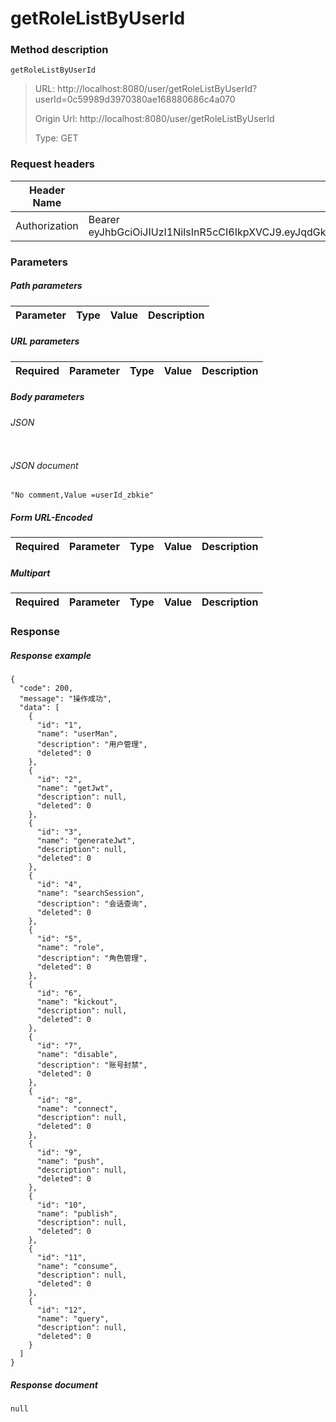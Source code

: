 # getRoleListByUserId

### Method description

```
getRoleListByUserId
```

> URL: http://localhost:8080/user/getRoleListByUserId?userId=0c59989d3970380ae168880686c4a070
>
> Origin Url: http://localhost:8080/user/getRoleListByUserId
>
> Type: GET


### Request headers

|Header Name| Header Value|
|---------|------|
|Authorization|Bearer eyJhbGciOiJIUzI1NiIsInR5cCI6IkpXVCJ9.eyJqdGkiOiI2ODA1OTA1Yi1kZTk5LTQzMDQtOTI2OC04YTQzYjM1YzI2YmQiLCJpc3MiOiIwYzU5OTg5ZDM5NzAzODBhZTE2ODg4MDY4NmM0YTA3MCIsInN1YiI6IjBjNTk5ODlkMzk3MDM4MGFlMTY4ODgwNjg2YzRhMDcwIiwiZXhwIjoxNjgyOTU4NjMxLCJhdWQiOiJtZnMiLCJzY29wZSI6WyJ1c2VyTWFuIiwiZ2V0Snd0IiwiZ2VuZXJhdGVKd3QiLCJzZWFyY2hTZXNzaW9uIiwicm9sZSIsImtpY2tvdXQiLCJkaXNhYmxlIiwiY29ubmVjdCIsInB1c2giLCJwdWJsaXNoIiwiY29uc3VtZSIsInF1ZXJ5Il19.b12uFC0KnAoNCtcgJknhoxJoQ8RxJHexMyLBRoFHroo|

### Parameters

##### Path parameters

| Parameter | Type | Value | Description |
|---------|------|------|------------|


##### URL parameters

|Required| Parameter | Type | Value | Description |
|---------|---------|------|------|------------|


##### Body parameters

###### JSON

```

```

###### JSON document

```
"No comment,Value =userId_zbkie"
```


##### Form URL-Encoded
|Required| Parameter | Type | Value | Description |
|---------|---------|------|------|------------|


##### Multipart
|Required | Parameter | Type | Value | Description |
|---------|---------|------|------|------------|


### Response

##### Response example

```
{
  "code": 200,
  "message": "操作成功",
  "data": [
    {
      "id": "1",
      "name": "userMan",
      "description": "用户管理",
      "deleted": 0
    },
    {
      "id": "2",
      "name": "getJwt",
      "description": null,
      "deleted": 0
    },
    {
      "id": "3",
      "name": "generateJwt",
      "description": null,
      "deleted": 0
    },
    {
      "id": "4",
      "name": "searchSession",
      "description": "会话查询",
      "deleted": 0
    },
    {
      "id": "5",
      "name": "role",
      "description": "角色管理",
      "deleted": 0
    },
    {
      "id": "6",
      "name": "kickout",
      "description": null,
      "deleted": 0
    },
    {
      "id": "7",
      "name": "disable",
      "description": "账号封禁",
      "deleted": 0
    },
    {
      "id": "8",
      "name": "connect",
      "description": null,
      "deleted": 0
    },
    {
      "id": "9",
      "name": "push",
      "description": null,
      "deleted": 0
    },
    {
      "id": "10",
      "name": "publish",
      "description": null,
      "deleted": 0
    },
    {
      "id": "11",
      "name": "consume",
      "description": null,
      "deleted": 0
    },
    {
      "id": "12",
      "name": "query",
      "description": null,
      "deleted": 0
    }
  ]
}
```

##### Response document
```
null
```



